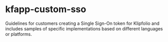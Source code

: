 # kfapp-custom-sso
Guidelines for customers creating a Single Sign-On token for Klipfolio and includes samples of specific implementations based on different languages or platforms.
